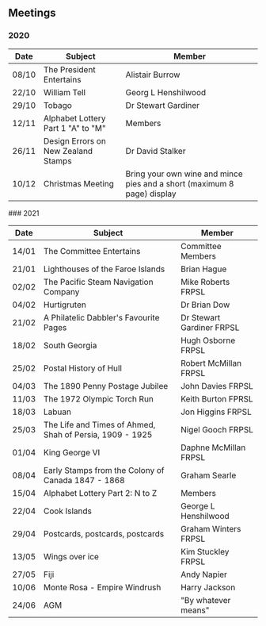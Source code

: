 ## Meetings

### 2020

Date  | Subject | Member
----- | ------- | ------
08/10 | The President Entertains | Alistair Burrow
22/10 | William Tell | Georg L Henshilwood
29/10 | Tobago | Dr Stewart Gardiner
12/11 | Alphabet Lottery Part 1 "A" to "M" | Members
26/11 | Design Errors on New Zealand Stamps | Dr David Stalker
10/12 | Christmas Meeting | Bring your own wine and mince pies and a short (maximum 8 page) display

### 2021

Date  | Subject | Member
----- | ------- | ------
14/01 | The Committee Entertains | Committee Members
21/01 | Lighthouses of the Faroe Islands | Brian Hague
02/02 | The Pacific Steam Navigation Company | Mike Roberts FRPSL
04/02 | Hurtigruten | Dr Brian Dow
21/02 | A Philatelic Dabbler's Favourite Pages | Dr Stewart Gardiner FRPSL
18/02 | South Georgia | Hugh Osborne FRPSL
25/02 | Postal History of Hull | Robert McMillan FRPSL
04/03 | The 1890 Penny Postage Jubilee | John Davies FRPSL
11/03 | The 1972 Olympic Torch Run | Keith Burton FPRSL
18/03 | Labuan | Jon Higgins FRPSL
25/03 | The Life and Times of Ahmed, Shah of Persia, 1909 - 1925 | Nigel Gooch FRPSL
01/04 | King George VI | Daphne McMillan FRPSL
08/04 | Early Stamps from the Colony of Canada 1847 - 1868 | Graham Searle
15/04 | Alphabet Lottery Part 2: N to Z | Members
22/04 | Cook Islands | George L Henshilwood
29/04 | Postcards, postcards, postcards | Graham Winters FRPSL
13/05 | Wings over ice | Kim Stuckley FRPSL
27/05 | Fiji | Andy Napier
10/06 | Monte Rosa - Empire Windrush | Harry Jackson
24/06 | AGM | "By whatever means"